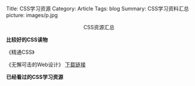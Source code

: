 Title: CSS学习资源
Category: Article
Tags: blog
Summary: CSS学习资料汇总
picture: images/p.jpg


<center>CSS资源汇总</center>

**比较好的CSS读物**

《精通CSS》

《无懈可击的Web设计》 [下载链接](/pdfs/css-wang-zhan-bu-ju-shi-lu.pdf)


**已经看过的CSS学习资源**

